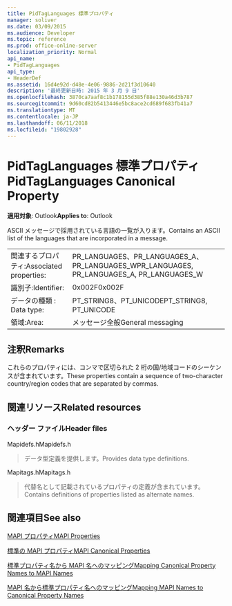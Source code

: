 ```yaml
---
title: PidTagLanguages 標準プロパティ
manager: soliver
ms.date: 03/09/2015
ms.audience: Developer
ms.topic: reference
ms.prod: office-online-server
localization_priority: Normal
api_name:
- PidTagLanguages
api_type:
- HeaderDef
ms.assetid: 16d4e92d-d48e-4e06-9886-2d21f3d10640
description: '最終更新日時: 2015 年 3 月 9 日'
ms.openlocfilehash: 3870ca7aaf8c1b178155d385f88e130a46d3b787
ms.sourcegitcommit: 9d60cd82b5413446e5bc8ace2cd689f683fb41a7
ms.translationtype: MT
ms.contentlocale: ja-JP
ms.lasthandoff: 06/11/2018
ms.locfileid: "19802928"
---
```

# <a name="pidtaglanguages-canonical-property"></a><span data-ttu-id="5d621-103">PidTagLanguages 標準プロパティ</span><span class="sxs-lookup"><span data-stu-id="5d621-103">PidTagLanguages Canonical Property</span></span>

  
  
<span data-ttu-id="5d621-104">**適用対象**: Outlook</span><span class="sxs-lookup"><span data-stu-id="5d621-104">**Applies to**: Outlook</span></span> 
  
<span data-ttu-id="5d621-105">ASCII メッセージで採用されている言語の一覧が入ります。</span><span class="sxs-lookup"><span data-stu-id="5d621-105">Contains an ASCII list of the languages that are incorporated in a message.</span></span> 
  
|||
|:-----|:-----|
|<span data-ttu-id="5d621-106">関連するプロパティ:</span><span class="sxs-lookup"><span data-stu-id="5d621-106">Associated properties:</span></span>  <br/> |<span data-ttu-id="5d621-107">PR_LANGUAGES、PR_LANGUAGES_A、PR_LANGUAGES_W</span><span class="sxs-lookup"><span data-stu-id="5d621-107">PR_LANGUAGES, PR_LANGUAGES_A, PR_LANGUAGES_W</span></span>  <br/> |
|<span data-ttu-id="5d621-108">識別子:</span><span class="sxs-lookup"><span data-stu-id="5d621-108">Identifier:</span></span>  <br/> |<span data-ttu-id="5d621-109">0x002F</span><span class="sxs-lookup"><span data-stu-id="5d621-109">0x002F</span></span>  <br/> |
|<span data-ttu-id="5d621-110">データの種類 : </span><span class="sxs-lookup"><span data-stu-id="5d621-110">Data type:</span></span>  <br/> |<span data-ttu-id="5d621-111">PT_STRING8、PT_UNICODE</span><span class="sxs-lookup"><span data-stu-id="5d621-111">PT_STRING8, PT_UNICODE</span></span>  <br/> |
|<span data-ttu-id="5d621-112">領域:</span><span class="sxs-lookup"><span data-stu-id="5d621-112">Area:</span></span>  <br/> |<span data-ttu-id="5d621-113">メッセージ全般</span><span class="sxs-lookup"><span data-stu-id="5d621-113">General messaging</span></span>  <br/> |
   
## <a name="remarks"></a><span data-ttu-id="5d621-114">注釈</span><span class="sxs-lookup"><span data-stu-id="5d621-114">Remarks</span></span>

<span data-ttu-id="5d621-115">これらのプロパティには、コンマで区切られた 2 桁の国/地域コードのシーケンスが含まれています。</span><span class="sxs-lookup"><span data-stu-id="5d621-115">These properties contain a sequence of two-character country/region codes that are separated by commas.</span></span> 
  
## <a name="related-resources"></a><span data-ttu-id="5d621-116">関連リソース</span><span class="sxs-lookup"><span data-stu-id="5d621-116">Related resources</span></span>

### <a name="header-files"></a><span data-ttu-id="5d621-117">ヘッダー ファイル</span><span class="sxs-lookup"><span data-stu-id="5d621-117">Header files</span></span>

<span data-ttu-id="5d621-118">Mapidefs.h</span><span class="sxs-lookup"><span data-stu-id="5d621-118">Mapidefs.h</span></span>
  
> <span data-ttu-id="5d621-119">データ型定義を提供します。</span><span class="sxs-lookup"><span data-stu-id="5d621-119">Provides data type definitions.</span></span>
    
<span data-ttu-id="5d621-120">Mapitags.h</span><span class="sxs-lookup"><span data-stu-id="5d621-120">Mapitags.h</span></span>
  
> <span data-ttu-id="5d621-121">代替名として記載されているプロパティの定義が含まれています。</span><span class="sxs-lookup"><span data-stu-id="5d621-121">Contains definitions of properties listed as alternate names.</span></span>
    
## <a name="see-also"></a><span data-ttu-id="5d621-122">関連項目</span><span class="sxs-lookup"><span data-stu-id="5d621-122">See also</span></span>



[<span data-ttu-id="5d621-123">MAPI プロパティ</span><span class="sxs-lookup"><span data-stu-id="5d621-123">MAPI Properties</span></span>](mapi-properties.md)
  
[<span data-ttu-id="5d621-124">標準の MAPI プロパティ</span><span class="sxs-lookup"><span data-stu-id="5d621-124">MAPI Canonical Properties</span></span>](mapi-canonical-properties.md)
  
[<span data-ttu-id="5d621-125">標準プロパティ名から MAPI 名へのマッピング</span><span class="sxs-lookup"><span data-stu-id="5d621-125">Mapping Canonical Property Names to MAPI Names</span></span>](mapping-canonical-property-names-to-mapi-names.md)
  
[<span data-ttu-id="5d621-126">MAPI 名から標準プロパティ名へのマッピング</span><span class="sxs-lookup"><span data-stu-id="5d621-126">Mapping MAPI Names to Canonical Property Names</span></span>](mapping-mapi-names-to-canonical-property-names.md)

